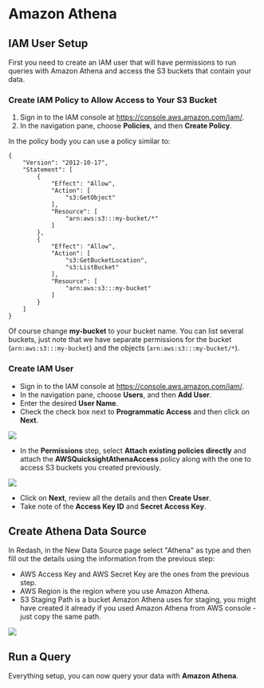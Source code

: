 # Amazon Athena

## IAM User Setup

First you need to create an IAM user that will have permissions to run queries with Amazon Athena and access the S3 buckets that contain your data.

### Create IAM Policy to Allow Access to Your S3 Bucket

1. Sign in to the IAM console at https://console.aws.amazon.com/iam/.
2. In the navigation pane, choose **Policies**, and then **Create Policy**.

In the policy body you can use a policy similar to:

```
{
    "Version": "2012-10-17",
    "Statement": [
        {
            "Effect": "Allow",
            "Action": [
                "s3:GetObject"
            ],
            "Resource": [
                "arn:aws:s3:::my-bucket/*"
            ]
        },
        {
            "Effect": "Allow",
            "Action": [
                "s3:GetBucketLocation",
                "s3:ListBucket"
            ],
            "Resource": [
                "arn:aws:s3:::my-bucket"
            ]
        }
    ]
}
```
Of course change **my-bucket** to your bucket name. You can list several buckets, just note that we have separate permissions for the bucket (`arn:aws:s3:::my-bucket`) and the objects (`arn:aws:s3:::my-bucket/*`).

### Create IAM User

- Sign in to the IAM console at https://console.aws.amazon.com/iam/.
- In the navigation pane, choose **Users**, and then **Add User**.
- Enter the desired **User Name**.
- Check the check box next to **Programmatic Access** and then click on **Next**.

![](https://canvas-files-prod.s3.amazonaws.com/uploads/9e17ef0c-fc80-44e0-b376-1713acfd16a2/undefined)

- In the **Permissions** step, select **Attach existing policies directly** and attach the **AWSQuicksightAthenaAccess** policy along with the one to access S3 buckets you created previously.

![](https://canvas-files-prod.s3.amazonaws.com/uploads/f3f43065-d081-4ca3-bce5-bc29e58dcec3/undefined)

- Click on **Next**, review all the details and then **Create User**.
- Take note of the **Access Key ID** and **Secret Access Key**.

## Create Athena Data Source

In Redash, in the New Data Source page select "Athena" as type and then fill out the details using the information from the previous step:

- AWS Access Key and AWS Secret Key are the ones from the previous step.
- AWS Region is the region where you use Amazon Athena.
- S3 Staging Path is a bucket Amazon Athena uses for staging, you might have created it already if you used Amazon Athena from AWS console - just copy the same path.

![](https://canvas-files-prod.s3.amazonaws.com/uploads/ebe6c5c9-93c0-41db-b151-57ebcf28ef49/undefined)

## Run a Query

Everything setup, you can now query your data with **Amazon Athena**.
